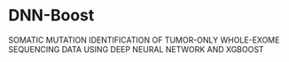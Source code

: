 # DNN-Boost
SOMATIC MUTATION IDENTIFICATION OF TUMOR-ONLY WHOLE-EXOME SEQUENCING DATA USING DEEP NEURAL NETWORK AND XGBOOST
